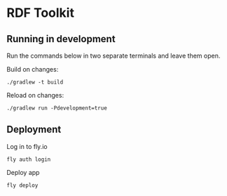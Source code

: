 # RDF Toolkit

## Running in development

Run the commands below in two separate terminals and leave them open.

Build on changes:

```
./gradlew -t build
```

Reload on changes:

```
./gradlew run -Pdevelopment=true
```

## Deployment

Log in to fly.io

```
fly auth login
```

Deploy app

```
fly deploy
```